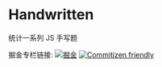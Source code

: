 # Handwritten

统计一系列 JS 手写题

掘金专栏链接: [![掘金](https://p3-passport.byteimg.com/img/user-avatar/9dda4edde69b1c3cee2eda59fa3693e2~180x180.awebp)](https://juejin.cn/column/7204653824611876923)
[![Commitizen friendly](https://img.shields.io/badge/commitizen-friendly-brightgreen.svg)](http://commitizen.github.io/cz-cli/)
